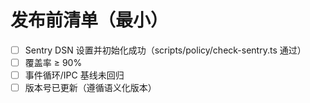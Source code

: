 # 发布前清单（最小）

- [ ] Sentry DSN 设置并初始化成功（scripts/policy/check-sentry.ts 通过）
- [ ] 覆盖率 ≥ 90%
- [ ] 事件循环/IPC 基线未回归
- [ ] 版本号已更新（遵循语义化版本）
